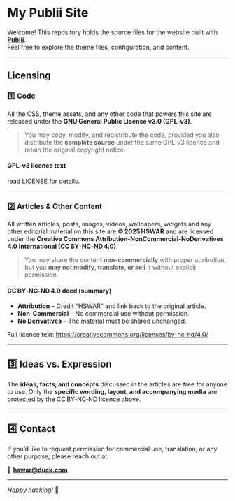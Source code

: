 # My Publii Site

Welcome! This repository holds the source files for the website built with **[Publii](https://getpublii.com)**.  
Feel free to explore the theme files, configuration, and content.

---

## Licensing

### 1️⃣ Code  
All the CSS, theme assets, and any other code that powers this site are released under the **GNU General Public License v3.0 (GPL‑v3)**.

> You may copy, modify, and redistribute the code, provided you also distribute the **complete source** under the same GPL‑v3 licence and retain the original copyright notice.

#### GPL‑v3 licence text
read [LICENSE](https://github.com/HSWAR/website/blob/main/LICENSE) for details.

---

### 2️⃣ Articles & Other Content  
All written articles, posts, images, videos, wallpapers, widgets and any other editorial material on this site are **© 2025 HSWAR** and are licensed under the **Creative Commons Attribution‑NonCommercial‑NoDerivatives 4.0 International (CC BY‑NC‑ND 4.0)**.

> You may share the content **non‑commercially** with proper attribution, but you **may not modify, translate, or sell** it without explicit permission.

#### CC BY‑NC‑ND 4.0 deed (summary)
- **Attribution** – Credit “HSWAR” and link back to the original article.  
- **Non‑Commercial** – No commercial use without permission.  
- **No Derivatives** – The material must be shared unchanged.  

Full licence text: <https://creativecommons.org/licenses/by-nc-nd/4.0/>

---

## 3️⃣ Ideas vs. Expression

The **ideas, facts, and concepts** discussed in the articles are free for anyone to use. Only the **specific wording, layout, and accompanying media** are protected by the CC BY‑NC‑ND licence above.

---

## 4️⃣ Contact

If you’d like to request permission for commercial use, translation, or any other purpose, please reach out at:

📧 **hswar@duck.com**

---

*Happy hacking!* 🎉
